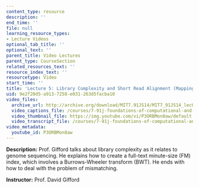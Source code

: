 ```yaml
---
content_type: resource
description: ''
end_time: ''
file: null
learning_resource_types:
- Lecture Videos
optional_tab_title: ''
optional_text: ''
parent_title: Video Lectures
parent_type: CourseSection
related_resources_text: ''
resource_index_text: ''
resourcetype: Video
start_time: ''
title: 'Lecture 5: Library Complexity and Short Read Alignment (Mapping)'
uid: 9e2f20d5-a913-7258-e031-263d5facba10
video_files:
  archive_url: http://archive.org/download/MIT7.91JS14/MIT7_91JS14_lec05_300k.mp4
  video_captions_file: /courses/7-91j-foundations-of-computational-and-systems-biology-spring-2014/382e69ea17eb525fbb89f4403d5f5ecf_P3ORBMon8aw.vtt
  video_thumbnail_file: https://img.youtube.com/vi/P3ORBMon8aw/default.jpg
  video_transcript_file: /courses/7-91j-foundations-of-computational-and-systems-biology-spring-2014/109dd4dec3d27d8c6cfc16bb39b3c4d2_P3ORBMon8aw.pdf
video_metadata:
  youtube_id: P3ORBMon8aw
---
```


**Description:** Prof. Gifford talks about library complexity as it relates to genome sequencing. He explains how to create a full-text minute-size (FM) index, which involves a Burrows-Wheeler transform (BWT). He ends with how to deal with the problem of mismatching.

**Instructor:** Prof. David Gifford
